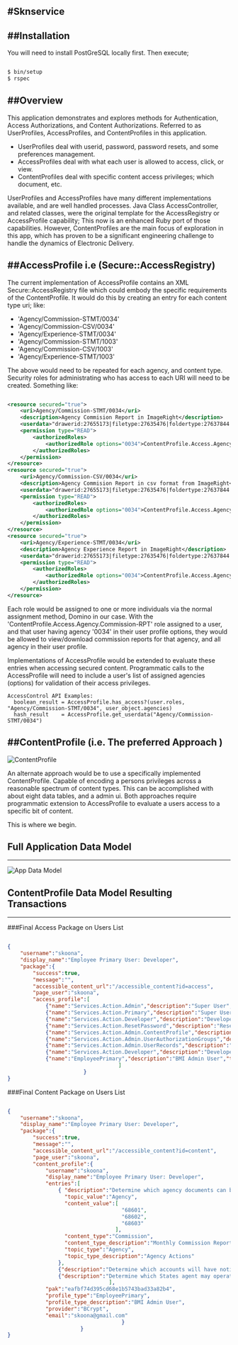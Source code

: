 #Sknservice
---

##Installation
---

You will need to install PostGreSQL locally first. Then execute;
 
```Bash

$ bin/setup
$ rspec

```

##Overview
---

This application demonstrates and explores methods for Authentication, Access Authorizations,
and Content Authorizations.  Referred to as UserProfiles, AccessProfiles, and ContentProfiles in
this application.

* UserProfiles deal with userid, password, password resets, and some preferences management.
* AccessProfiles deal with what each user is allowed to access, click, or view.
* ContentProfiles deal with specific content access privileges; which document, etc.
    
UserProfiles and AccessProfiles have many different implementations available, and are well handled processes. Java Class AccessController, and related classes,
 were the original template for the AccessRegistry or AccessProfile capability; This now is an enhanced Ruby port of those capabilities. However,
ContentProfiles are the main focus of exploration in this app, which has proven to be a significant 
engineering challenge to handle the dynamics of Electronic Delivery.  


##AccessProfile i.e (Secure::AccessRegistry)
---

The current implementation of
AccessProfile contains an XML Secure::AccessRegistry file which could embody the specific requirements of
the ContentProfile.  It would do this by creating an entry for each content type uri; like:

* 'Agency/Commission-STMT/0034'
* 'Agency/Commission-CSV/0034'
* 'Agency/Experience-STMT/0034'
* 'Agency/Commission-STMT/1003'
* 'Agency/Commission-CSV/1003'
* 'Agency/Experience-STMT/1003'
    
The above would need to be repeated for each agency, and content type. Security roles for administrating
who has access to each URI will need to be created.  Something like:

```Xml

<resource secured="true">
    <uri>Agency/Commission-STMT/0034</uri>
    <description>Agency Commision Report in ImageRight</description>
    <userdata>"drawerid:27655173|filetype:27635476|foldertype:27637844|doctype:955"</userdata>
    <permission type="READ">
        <authorizedRoles>
            <authorizedRole options="0034">ContentProfile.Access.Agency.Commission-STMT</authorizedRole>
        </authorizedRoles>
    </permission>
</resource>
<resource secured="true">
    <uri>Agency/Commission-CSV/0034</uri>
    <description>Agency Commision Report in csv format from ImageRight</description>
    <userdata>"drawerid:27655173|filetype:27635476|foldertype:27637844|doctype:955"</userdata>
    <permission type="READ">
        <authorizedRoles>
            <authorizedRole options="0034">ContentProfile.Access.Agency.Commission-CSV</authorizedRole>
        </authorizedRoles>
    </permission>
</resource>
<resource secured="true">
    <uri>Agency/Experience-STMT/0034</uri>
    <description>Agency Experience Report in ImageRight</description>
    <userdata>"drawerid:27655173|filetype:27635476|foldertype:27637844|doctype:955"</userdata>
    <permission type="READ">
        <authorizedRoles>
            <authorizedRole options="0034">ContentProfile.Access.Agency.Experience-STMT</authorizedRole>
        </authorizedRoles>
    </permission>
</resource>

```

Each role would be assigned to one or more individuals via the normal assignment method, Domino in our case.  With the
'ContentProfile.Access.Agency.Commission-RPT' role assigned to a user, and that user having agency '0034' in their 
user profile options, they would be allowed to view/download commission reports for that agency, and all agency in their user profile.  

Implementations of AccessProfile would be extended to 
evaluate these entries when accessing secured content.  Programmatic calls to the AccessProfile will need
to include a user's list of assigned agencies (options) for validation of their access privileges. 

    AccessControl API Examples: 
      boolean_result = AccessProfile.has_access?(user.roles, "Agency/Commission-STMT/0034", user_object.agencies)
      hash_result    = AccessProfile.get_userdata("Agency/Commission-STMT/0034")


##ContentProfile (i.e. The preferred Approach )
---

![ContentProfile](app/assets/images/AccessProfile-AccessRegistry.png "ContentProfile")

An alternate approach would be to use a specifically implemented ContentProfile. Capable of encoding
a persons privileges across a reasonable spectrum of content types.  This can be accomplished with
about eight data tables, and a admin ui.   Both approaches require programmatic extension to AccessProfile
to evaluate a users access to a specific bit of content.  

This is where we begin.


## Full Application Data Model
---

![App Data Model](app/assets/images/sknService-DataModel.png "Application Data Model")


## ContentProfile Data Model Resulting Transactions
---

###Final Access Package on Users List

```json

{
    "username":"skoona",
    "display_name":"Employee Primary User: Developer",
    "package":{
        "success":true,
        "message":"",
        "accessible_content_url":"/accessible_content?id=access",
        "page_user":"skoona",
        "access_profile":[
            {"name":"Services.Action.Admin","description":"Super User","type":"EmployeePrimary"},
            {"name":"Services.Action.Primary","description":"Super User","type":"EmployeePrimary"},
            {"name":"Services.Action.Developer","description":"Developer","type":"EmployeePrimary"},
            {"name":"Services.Action.ResetPassword","description":"Reset Forgotten Password via EMail","type":"EmployeePrimary"},
            {"name":"Services.Action.Admin.ContentProfile","description":"Administer Authorization Content Profile","type":"EmployeePrimary"},
            {"name":"Services.Action.Admin.UserAuthorizationGroups","description":"Administer Authorization Group","type":"EmployeePrimary"},
            {"name":"Services.Action.Admin.UserRecords","description":"Administer User Records","type":"EmployeePrimary"},
            {"name":"Services.Action.Developer","description":"Developer","type":"Assigned Role"},
            {"name":"EmployeePrimary","description":"BMI Admin User","type":"Assigned Group"}
                                   ]
                        }
}

```

###Final Content Package on Users List

```json

{
    "username":"skoona",
    "display_name":"Employee Primary User: Developer",
    "package":{
        "success":true,
        "message":"",
        "accessible_content_url":"/accessible_content?id=content",
        "page_user":"skoona",
        "content_profile":{
            "username":"skoona",
            "display_name":"Employee Primary User: Developer",
            "entries":[
                { "description":"Determine which agency documents can be seen",
                  "topic_value":"Agency",
                  "content_value":[
                                    "68601",
                                    "68602",
                                    "68603"
                                  ],
                  "content_type":"Commission",
                  "content_type_description":"Monthly Commission Reports and Files",
                  "topic_type":"Agency",
                  "topic_type_description":"Agency Actions"
                },
                {"description":"Determine which accounts will have notification sent","topic_value":"Account","content_value":["AdvCancel","FutCancel","Cancel"],"content_type":"Notification","content_type_description":"Email Notification of Related Events","topic_type":"Account","topic_type_description":"Account Actions"},
                {"description":"Determine which States agent may operate in.","topic_value":"LicensedStates","content_value":["21","9","23"],"content_type":"Operations","content_type_description":"Business Operational Metric","topic_type":"LicensedStates","topic_type_description":"Agent Actions"}
                                ],
            "pak":"eafbf74d395cd68e1b5743bad33a82b4",
            "profile_type":"EmployeePrimary",
            "profile_type_description":"BMI Admin User",
            "provider":"BCrypt",
            "email":"skoona@gmail.com"
                                    }
                       }
}

```

